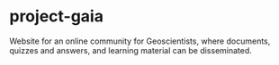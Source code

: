 # project-gaia
Website for an online community for Geoscientists, where documents, quizzes and answers, and learning material can be disseminated.
